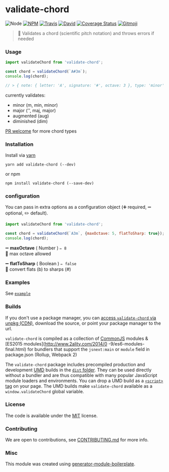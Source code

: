 # validate-chord

![Node](https://img.shields.io/node/v/validate-chord.svg?style=flat-square)
[![NPM](https://img.shields.io/npm/v/validate-chord.svg?style=flat-square)](https://www.npmjs.com/package/validate-chord)
[![Travis](https://img.shields.io/travis/duivvv/validate-chord/master.svg?style=flat-square)](https://travis-ci.org/duivvv/validate-chord)
[![David](https://img.shields.io/david/duivvv/validate-chord.svg?style=flat-square)](https://david-dm.org/duivvv/validate-chord)
[![Coverage Status](https://img.shields.io/coveralls/duivvv/validate-chord.svg?style=flat-square)](https://coveralls.io/github/duivvv/validate-chord)
[![Gitmoji](https://img.shields.io/badge/gitmoji-%20😜%20😍-FFDD67.svg?style=flat-square)](https://gitmoji.carloscuesta.me/)

> 🎼 Validates a chord (scientific pitch notation) and throws errors if needed

### Usage

```js
import validateChord from 'validate-chord';

const chord = validateChord(`A#3m`);
console.log(chord);

// > { note: { letter: 'A', signature: '#', octave: 3 }, type: 'minor' }
```

currently validates:

- minor (m, min, minor)
- major ('', maj, major)
- augmented (aug)
- diminished (dim)

[PR welcome](src/data/types.js) for more chord types

### Installation

Install via [yarn](https://github.com/yarnpkg/yarn)

	yarn add validate-chord (--dev)

or npm

	npm install validate-chord (--save-dev)


### configuration

You can pass in extra options as a configuration object (➕ required, ➖ optional, ✏️ default).

```js
import validateChord from 'validate-chord';

const chord = validateChord(`A3m`, {maxOctave: 5, flatToSharp: true});
console.log(chord);
```

➖ **maxOctave** ( Number ) ` ✏️ 8 `
<br/> 📝 max octave allowed

➖ **flatToSharp** ( Boolean ) ` ✏️ false `
<br/> 📝 convert flats (b) to sharps (#)

### Examples

See [`example`](example/script.js)

### Builds

If you don't use a package manager, you can [access `validate-chord` via unpkg (CDN)](https://unpkg.com/validate-chord/), download the source, or point your package manager to the url.

`validate-chord` is compiled as a collection of [CommonJS](http://webpack.github.io/docs/commonjs.html) modules & [ES2015 modules](http://www.2ality.com/2014/0
  -9/es6-modules-final.html) for bundlers that support the `jsnext:main` or `module` field in package.json (Rollup, Webpack 2)

The `validate-chord` package includes precompiled production and development [UMD](https://github.com/umdjs/umd) builds in the [`dist` folder](https://unpkg.com/validate-chord/dist/). They can be used directly without a bundler and are thus compatible with many popular JavaScript module loaders and environments. You can drop a UMD build as a [`<script>` tag](https://unpkg.com/validate-chord) on your page. The UMD builds make `validate-chord` available as a `window.validateChord` global variable.

### License

The code is available under the [MIT](LICENSE) license.

### Contributing

We are open to contributions, see [CONTRIBUTING.md](CONTRIBUTING.md) for more info.

### Misc

This module was created using [generator-module-boilerplate](https://github.com/duivvv/generator-module-boilerplate).
